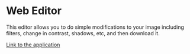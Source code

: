 # Web Editor
This editor allows you to do simple modifications to your image including filters, change in contrast, shadows, etc, and then download it.

[Link to the application](https://gossty.github.io/pixel-editor/)
